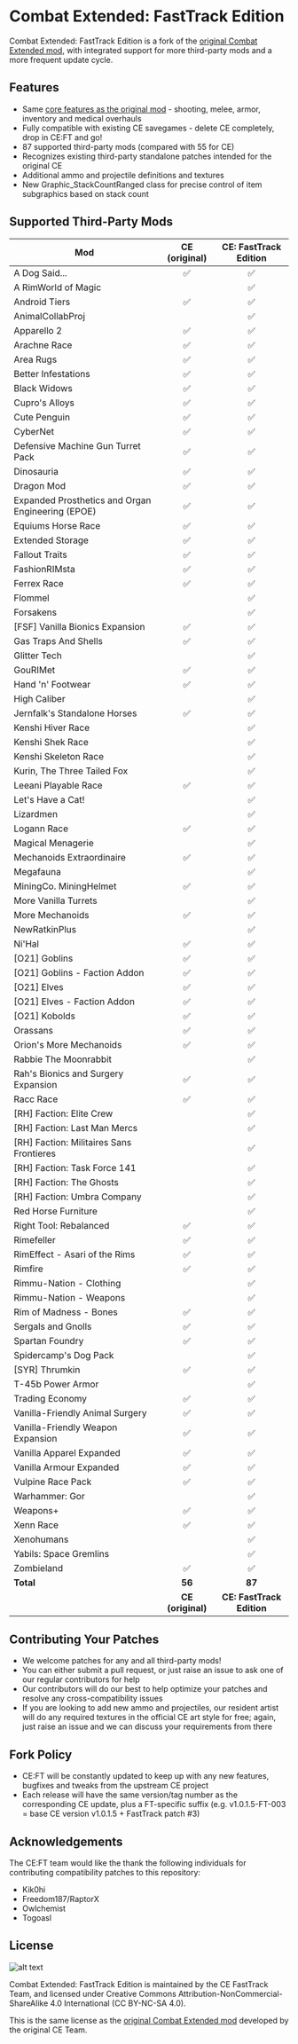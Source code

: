 # Combat Extended: FastTrack Edition
Combat Extended: FastTrack Edition is a fork of the [original Combat Extended mod](https://github.com/NoImageAvailable/CombatExtended/), with integrated support for more third-party mods and a more frequent update cycle.

## Features
- Same [core features as the original mod](https://github.com/NoImageAvailable/CombatExtended/blob/master/README.md) - shooting, melee, armor, inventory and medical overhauls
- Fully compatible with existing CE savegames - delete CE completely, drop in CE:FT and go!
- 87 supported third-party mods (compared with 55 for CE)
- Recognizes existing third-party standalone patches intended for the original CE
- Additional ammo and projectile definitions and textures
- New Graphic_StackCountRanged class for precise control of item subgraphics based on stack count

## Supported Third-Party Mods
Mod | CE (original) | CE: FastTrack Edition
--- | :---: | :---:
A Dog Said... 										| &#x2705; 	| &#x2705;
A RimWorld of Magic 											|  			| &#x2705;
Android Tiers											|&#x2705;| &#x2705;
AnimalCollabProj 											|  			| &#x2705;
Apparello 2 										| &#x2705; 	| &#x2705;
Arachne Race										| &#x2705; 	| &#x2705;
Area Rugs									| &#x2705; 	| &#x2705;
Better Infestations							| &#x2705; 	| &#x2705;
Black Widows								| &#x2705; 	| &#x2705;
Cupro's Alloys								| &#x2705; 	| &#x2705;
Cute Penguin 										| &#x2705; 	| &#x2705;
CyberNet											| &#x2705; 	| &#x2705;
Defensive Machine Gun Turret Pack 					| &#x2705; 	| &#x2705;
Dinosauria											| &#x2705; 	| &#x2705;
Dragon Mod											| &#x2705; 	| &#x2705;
Expanded Prosthetics and Organ Engineering (EPOE) 	| &#x2705; 	| &#x2705;
Equiums Horse Race 								| &#x2705; 	| &#x2705;
Extended Storage 									| &#x2705; 	| &#x2705;
Fallout Traits 									| &#x2705; 	| &#x2705;
FashionRIMsta 										| &#x2705; 	| &#x2705;
Ferrex Race 										| &#x2705; 	| &#x2705;
Flommel 											|  			| &#x2705;
Forsakens											|  			| &#x2705;
[FSF] Vanilla Bionics Expansion				| &#x2705; 	| &#x2705;
Gas Traps And Shells 										| &#x2705; 	| &#x2705;
Glitter Tech										|  			| &#x2705;
GouRIMet 										| &#x2705; 	| &#x2705;
Hand 'n' Footwear 									| &#x2705; 	| &#x2705;
High Caliber											|  			| &#x2705;
Jernfalk's Standalone Horses 						| &#x2705; 	| &#x2705;
Kenshi Hiver Race 									|  			| &#x2705;
Kenshi Shek Race 									|  			| &#x2705;
Kenshi Skeleton Race 									|  			| &#x2705;
Kurin, The Three Tailed Fox 									|  			| &#x2705;
Leeani Playable Race 								| &#x2705; 	| &#x2705;
Let's Have a Cat! 									|  			| &#x2705;
Lizardmen 									|  			| &#x2705;
Logann Race 										| &#x2705; 	| &#x2705;
Magical Menagerie									|  			| &#x2705;
Mechanoids Extraordinaire 							| &#x2705; 	| &#x2705;
Megafauna 									|  			| &#x2705;
MiningCo. MiningHelmet								| &#x2705; 	| &#x2705;
More Vanilla Turrets								|  			| &#x2705;
More Mechanoids										| &#x2705; 	| &#x2705;
NewRatkinPlus								|  			| &#x2705;
Ni'Hal 											| &#x2705; 	| &#x2705;
[O21] Goblins								| &#x2705; 	| &#x2705;
[O21] Goblins - Faction Addon								| &#x2705; 	| &#x2705;
[O21] Elves								| &#x2705; 	| &#x2705;
[O21] Elves - Faction Addon								| &#x2705; 	| &#x2705;
[O21] Kobolds								| &#x2705; 	| &#x2705;
Orassans 											| &#x2705; 	| &#x2705;
Orion's More Mechanoids 							| &#x2705; 	| &#x2705;
Rabbie The Moonrabbit								|  			| &#x2705;
Rah's Bionics and Surgery Expansion 				| &#x2705; 	| &#x2705;
Racc Race 											| &#x2705; 	| &#x2705;
[RH] Faction: Elite Crew 			        |  			| &#x2705;
[RH] Faction: Last Man Mercs	        |  			| &#x2705;
[RH] Faction: Militaires Sans Frontieres 			|  			| &#x2705;
[RH] Faction: Task Force 141 			|  			| &#x2705;
[RH] Faction: The Ghosts 							|  			| &#x2705;
[RH] Faction: Umbra Company 						|  			| &#x2705;
Red Horse Furniture								|  			| &#x2705;
Right Tool: Rebalanced 							| &#x2705; 	| &#x2705;
Rimefeller 										| &#x2705; 	| &#x2705;
RimEffect - Asari of the Rims 										| &#x2705; 	| &#x2705;
Rimfire 											| &#x2705; 	| &#x2705;
Rimmu-Nation - Clothing 							|  			| &#x2705;
Rimmu-Nation - Weapons 							|  			| &#x2705;
Rim of Madness - Bones							| &#x2705; 	| &#x2705;
Sergals and Gnolls 								| &#x2705; 	| &#x2705;
Spartan Foundry 								| &#x2705; 	| &#x2705;
Spidercamp's Dog Pack 								|  			| &#x2705;
[SYR] Thrumkin									| &#x2705; 	| &#x2705;
T-45b Power Armor 								|  			| &#x2705;
Trading Economy 									| &#x2705; 	| &#x2705;
Vanilla-Friendly Animal Surgery 					| &#x2705; 	| &#x2705;
Vanilla-Friendly Weapon Expansion 					| &#x2705; 	| &#x2705;
Vanilla Apparel Expanded 					| &#x2705; 	| &#x2705;
Vanilla Armour Expanded 					| &#x2705; 	| &#x2705;
Vulpine Race Pack 									| &#x2705; 	| &#x2705;
Warhammer: Gor 									|  			| &#x2705;
Weapons+ 											| &#x2705; 	| &#x2705;
Xenn Race 											| &#x2705; 	| &#x2705;
Xenohumans 										|  			| &#x2705;
Yabils: Space Gremlins				|  			| &#x2705;
Zombieland 										| &#x2705; 	| &#x2705;
**Total** | **56** | **87**
&nbsp; | **CE (original)** | **CE: FastTrack Edition**

## Contributing Your Patches
- We welcome patches for any and all third-party mods!
- You can either submit a pull request, or just raise an issue to ask one of our regular contributors for help
- Our contributors will do our best to help optimize your patches and resolve any cross-compatibility issues
- If you are looking to add new ammo and projectiles, our resident artist will do any required textures in the official CE art style for free; again, just raise an issue and we can discuss your requirements from there

## Fork Policy
- CE:FT will be constantly updated to keep up with any new features, bugfixes and tweaks from the upstream CE project
- Each release will have the same version/tag number as the corresponding CE update, plus a FT-specific suffix (e.g. v1.0.1.5-FT-003 = base CE version v1.0.1.5 + FastTrack patch #3)

## Acknowledgements
The CE:FT team would like the thank the following individuals for contributing compatibility patches to this repository:
- Kik0hi
- Freedom187/RaptorX
- Owlchemist
- Togoasl

## License
![alt text](https://mirrors.creativecommons.org/presskit/buttons/88x31/png/by-nc-sa.png "Attribution-NonCommercial-ShareAlike 4.0 International (CC BY-NC-SA 4.0)")

Combat Extended: FastTrack Edition is maintained by the CE FastTrack Team, and licensed under Creative Commons Attribution-NonCommercial-ShareAlike 4.0 International (CC BY-NC-SA 4.0).

This is the same license as the [original Combat Extended mod](https://github.com/NoImageAvailable/CombatExtended/) developed by the original CE Team.
